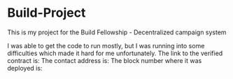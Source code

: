 # Build-Project
This is my project for the Build Fellowship - Decentralized campaign system

I was able to get the code to run mostly, but I was running into some difficulties which made it hard for me unfortunately. 
The link to the verified contract is: 
The contact address is: 
The block number where it was deployed is: 
